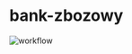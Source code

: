 # bank-zbozowy
![workflow](https://github.com/KamieniarzJakub/bank-zbozowy/actions/workflows/ci.yml/badge.svg)
